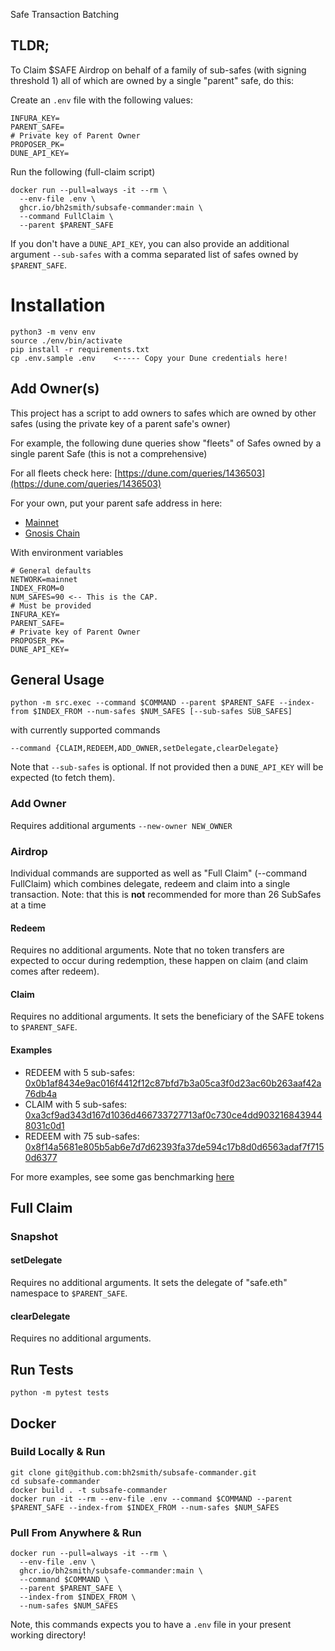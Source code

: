 Safe Transaction Batching

## TLDR;

To Claim $SAFE Airdrop on behalf of a family of sub-safes (with signing threshold 1) all of which
are owned by a single "parent" safe, do this:

Create an `.env` file with the following values:

```shell
INFURA_KEY=
PARENT_SAFE=
# Private key of Parent Owner
PROPOSER_PK=
DUNE_API_KEY=
```

Run the following (full-claim script)

```shell
docker run --pull=always -it --rm \
  --env-file .env \
  ghcr.io/bh2smith/subsafe-commander:main \
  --command FullClaim \
  --parent $PARENT_SAFE
```

If you don't have a `DUNE_API_KEY`, you can also provide an additional argument `--sub-safes` with a
comma separated list of safes owned by `$PARENT_SAFE`.

# Installation

```shell
python3 -m venv env
source ./env/bin/activate
pip install -r requirements.txt
cp .env.sample .env    <----- Copy your Dune credentials here!
```

## Add Owner(s)

This project has a script to add owners to safes which are owned by other safes
(using the private key of a parent safe's owner)

For example, the following dune queries show "fleets" of Safes owned by a single parent Safe
(this is not a comprehensive)

For all fleets check here: [https://dune.com/queries/1436503](https://dune.com/queries/1436503)

For your own, put your parent safe address in here:

- [Mainnet](https://dune.com/queries/1436503?Blockchain=ethereum)
- [Gnosis Chain](https://dune.com/queries/1436503?Blockchain=gnosis)

With environment variables

```shell
# General defaults
NETWORK=mainnet
INDEX_FROM=0
NUM_SAFES=90 <-- This is the CAP.
# Must be provided
INFURA_KEY=
PARENT_SAFE=
# Private key of Parent Owner
PROPOSER_PK=
DUNE_API_KEY=
```

## General Usage

```shell
python -m src.exec --command $COMMAND --parent $PARENT_SAFE --index-from $INDEX_FROM --num-safes $NUM_SAFES [--sub-safes SUB_SAFES]
```

with currently supported commands

```shell
--command {CLAIM,REDEEM,ADD_OWNER,setDelegate,clearDelegate}
```

Note that `--sub-safes` is optional. If not provided then a `DUNE_API_KEY` will be expected (to
fetch them).

### Add Owner

Requires additional arguments `--new-owner NEW_OWNER`

### Airdrop

Individual commands are supported as well as "Full Claim" (--command FullClaim)
which combines delegate, redeem and claim into a single transaction.
Note: that this is **not** recommended for more than 26 SubSafes at a time

#### Redeem

Requires no additional arguments. Note that no token transfers are expected to occur during
redemption, these happen on claim (and claim comes after redeem).

#### Claim

Requires no additional arguments. It sets the beneficiary of the SAFE tokens to `$PARENT_SAFE`.

#### Examples

- REDEEM with 5
  sub-safes: [0x0b1af8434e9ac016f4412f12c87bfd7b3a05ca3f0d23ac60b263aaf42a76db4a](https://etherscan.io/tx/0x0b1af8434e9ac016f4412f12c87bfd7b3a05ca3f0d23ac60b263aaf42a76db4a)
- CLAIM with 5
  sub-safes: [0xa3cf9ad343d167d1036d466733727713af0c730ce4dd9032168439448031c0d1](https://etherscan.io/tx/0xa3cf9ad343d167d1036d466733727713af0c730ce4dd9032168439448031c0d1)
- REDEEM with 75
  sub-safes: [0x8f14a5681e805b5ab6e7d7d62393fa37de594c17b8d0d6563adaf7f7150d6377](https://etherscan.io/tx/0x8f14a5681e805b5ab6e7d7d62393fa37de594c17b8d0d6563adaf7f7150d6377)

For more examples, see some gas
benchmarking [here](https://github.com/bh2smith/subsafe-commander/issues/4)

## Full Claim

### Snapshot

#### setDelegate

Requires no additional arguments. It sets the delegate of "safe.eth" namespace to `$PARENT_SAFE`.

#### clearDelegate

Requires no additional arguments.

## Run Tests

```shell
python -m pytest tests
```

## Docker

### Build Locally & Run

```shell
git clone git@github.com:bh2smith/subsafe-commander.git
cd subsafe-commander
docker build . -t subsafe-commander
docker run -it --rm --env-file .env --command $COMMAND --parent $PARENT_SAFE --index-from $INDEX_FROM --num-safes $NUM_SAFES
```

### Pull From Anywhere & Run

```shell
docker run --pull=always -it --rm \
  --env-file .env \
  ghcr.io/bh2smith/subsafe-commander:main \
  --command $COMMAND \
  --parent $PARENT_SAFE \
  --index-from $INDEX_FROM \
  --num-safes $NUM_SAFES
```

Note, this commands expects you to have a `.env` file in your present working directory!
 